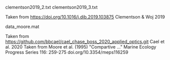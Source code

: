 clementson2019_2.txt
clementson2019_3.txt

Taken from https://doi.org/10.1016/j.dib.2019.103875
  Clementson & Woj 2019


data_moore.mat

Taken from https://github.com/bbcael/cael_chase_boss_2020_applied_optics.git
  Cael et al. 2020
    Taken from Moore et al. (1995) "Compartive ..."
        Marine Ecology Progress Series 116: 259-275
        doi.org/10.3354/meps116259